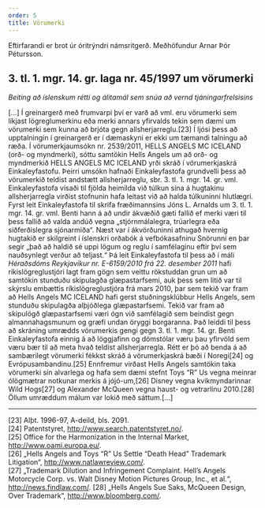 ```yaml
---
order: 5
title: Vörumerki
---
```


Eftirfarandi er brot úr óritrýndri námsritgerð. Meðhöfundur Arnar Þór Pétursson.

## 3. tl. 1. mgr. 14. gr. laga nr. 45/1997 um vörumerki

*Beiting að íslenskum rétti og álitamál sem snúa að vernd tjáningarfrelsisins*

[...] Í greinargerð með frumvarpi því er varð að vml. eru vörumerki sem líkjast lögreglumerkinu eða merki annars yfirvalds tekin sem dæmi um vörumerki sem kunna að brjóta gegn allsherjarreglu.[23]  Í ljósi þess að upptalningin í greinargerð er í dæmaskyni er ekki um tæmandi talningu að ræða. Í vörumerkjaumsókn nr. 2539/2011, HELLS ANGELS MC ICELAND (orð- og myndmerki), sóttu samtökin Hells Angels um að orð- og myndmerkið HELLS ANGELS MC ICELAND yrði skráð í vörumerkjaskrá Einkaleyfastofu. Þeirri umsókn hafnaði Einkaleyfastofa grundvelli þess að vörumerkið teldist andstætt allsherjarreglu, sbr. 3. tl. 1. mgr. 14. gr. vml. Einkaleyfastofa vísaði til fjölda heimilda við túlkun sína á hugtakinu allsherjarregla virðist stofnunin hafa leitast við að halda túlkuninni hlutlægri. Fyrst leit Einkaleyfastofa til skrifa fræðimannsins Jóns L. Arnalds um 3. tl. 1. mgr. 14. gr. vml. Benti hann á að undir ákvæðið gæti fallið ef merki væri til þess fallið að valda andúð vegna „stjórnmálalegra, trúarlegra eða siðferðislegra sjónarmiða“. Næst var í ákvörðuninni athugað hvernig hugtakið er skilgreint í íslenskri orðabók á vefbókasafninu Snörunni en þar segir „það að haldið sé uppi lögum og reglu í samfélaginu eftir því sem nauðsynlegt verður að teljast.“ Þá leit Einkaleyfastofa til þess að í máli *Héraðsdóms Reykjavíkur nr. E-6159/2010 frá 22. desember 2011* hafi ríkislögreglustjóri lagt fram gögn sem veittu rökstuddan grun um að samtökin stunduðu skipulagða glæpastarfsemi, auk þess sem litið var til skýrslu embættis ríkislögreglustjóra frá mars 2010, þar sem tekið var fram að Hells Angels MC ICELAND hafi gerst stuðningsklúbbur Hells Angels, sem stunduðu skipulagða alþjóðlega glæpastarfsemi. Tekið var fram að skipulögð glæpastarfsemi væri ógn við samfélagið sem beindist gegn almannahagsmunum og græfi undan öryggi borgaranna. Það leiddi til þess að skráning umrædds vörumerkis gengi gegn 3. tl. 1. mgr. 14. gr. Benti Einkaleyfastofa einnig á að löggjafinn og dómstólar væru þau yfirvöld sem væru bær til að meta hvað teldist allsherjarregla. Rétt er þó að benda á að sambærilegt vörumerki fékkst skráð á vörumerkjaskrá bæði í Noregi[24] og Evrópusambandinu.[25] Ennfremur virðast Hells Angels samtökin taka vörumerki sín alvarlega og hafa sem dæmi stefnt Toys “R” Us vegna meinrar ólögmætrar notkunar merkis á jójó-um,[26] Disney vegna kvikmyndarinnar Wild Hogs[27] og Alexander McQueen vegna haust- og vetrarlínu 2010.[28] Öllum umræddum málum var lokið með sáttum.[...]

---
[23] Alþt. 1996-97, A-deild, bls. 2091.  
[24] Patentstyret, http://www.search.patentstyret.no/.  
[25] Office for the Harmonization in the Internal Market, http://www.oami.europa.eu/.  
[26] „Hells Angels and Toys “R” Us Settle “Death Head” Trademark Litigation“, http://www.natlawreview.com/.  
[27] „Trademark Dilution and Infringement Complaint. Hell’s Angels Motorcycle Corp. vs. Walt Disney Motion Pictures Group, Inc., et al.“, http://news.findlaw.com/.
[28] „Hells Angels Sue Saks, McQueen Design, Over Trademark“, http://www.bloomberg.com/.


